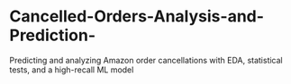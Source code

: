 # Cancelled-Orders-Analysis-and-Prediction-
Predicting and analyzing Amazon order cancellations with EDA, statistical tests, and a high-recall ML model
